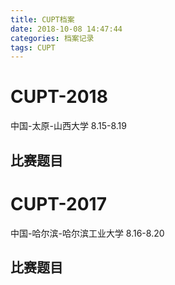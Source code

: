 ```yaml
---
title: CUPT档案
date: 2018-10-08 14:47:44
categories: 档案记录
tags: CUPT
---
```


# CUPT-2018
中国-太原-山西大学 8.15-8.19
## 比赛题目


# CUPT-2017
中国-哈尔滨-哈尔滨工业大学 8.16-8.20
## 比赛题目
